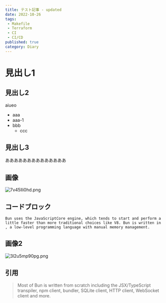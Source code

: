 ```yaml
---
title: テスト記事 - updated
date: 2022-10-26
tags:
 - Makefile
 - Terraform
 - CI
 - CI/CD
published: true
category: Diary
---
```


# 見出し1


## 見出し2


aiueo

- aaa
- aaa-1
- bbb
	- ccc

## 見出し3


ああああああああああああああ


## 画像


![7v45lli0hd.png](../../../../gridsome-theme/src/assets/images/notion/7v45lli0hd.png)


## コードブロック


```text
Bun uses the JavaScriptCore engine, which tends to start and perform a little faster than more traditional choices like V8. Bun is written in , a low-level programming language with manual memory management.
```


## 画像2


![3l2u5mp90pg.png](../../../../gridsome-theme/src/assets/images/notion/3l2u5mp90pg.png)


## 引用


> Most of Bun is written from scratch including the JSX/TypeScript transpiler, npm client, bundler, SQLite client, HTTP client, WebSocket client and more.

